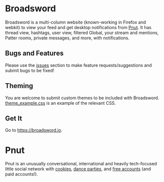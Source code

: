 # Broadsword

Broadsword is a multi-column website (known-working in Firefox and webkit) to view your feed and get desktop notifications from [Pnut](https://pnut.io). It has thread view, hashtags, user view, filtered Global, your stream and mentions, Patter rooms, private messages, and more, with notifications.


## Bugs and Features

Please use the [issues](https://github.com/33mhz/broadsword-issues/issues) section to make feature requests/suggestions and submit bugs to be fixed!


## Theming

You are welcome to submit custom themes to be included with Broadsword. [theme_example.css](https://github.com/33mhz/broadsword-issues/blob/master/theme_example.css) is an example of the relevant CSS.


## Get It

Go to https://broadsword.io.


# Pnut

Pnut is an unusually conversational, international and heavily tech-focused little social network with [cookies](https://wiki.pnut.io/PCA), [dance parties](http://mndp.tv/), and [free accounts](https://pnut.io/join) (and paid accounts!).

